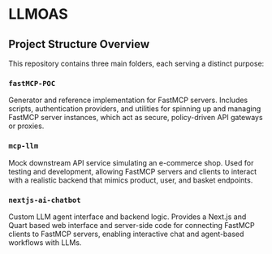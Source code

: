 # LLMOAS

## Project Structure Overview

This repository contains three main folders, each serving a distinct purpose:

### `fastMCP-POC`
Generator and reference implementation for FastMCP servers. Includes scripts, authentication providers, and utilities for spinning up and managing FastMCP server instances, which act as secure, policy-driven API gateways or proxies.

### `mcp-llm`
Mock downstream API service simulating an e-commerce shop. Used for testing and development, allowing FastMCP servers and clients to interact with a realistic backend that mimics product, user, and basket endpoints.

### `nextjs-ai-chatbot`
Custom LLM agent interface and backend logic. Provides a Next.js and Quart based web interface and server-side code for connecting FastMCP clients to FastMCP servers, enabling interactive chat and agent-based workflows with LLMs.

